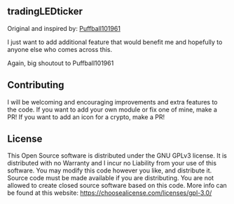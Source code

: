 ## tradingLEDticker
Original and inspired by: [Puffball101961](https://github.com/Puffball101961/matrixticker)

I just want to add additional feature that would benefit me and hopefully to anyone else who comes across this.

Again, big shoutout to Puffball101961

## Contributing
I will be welcoming and encouraging improvements and extra features to the code. If you want to add your own module or fix one of mine, make a PR!
If you want to add an icon for a crypto, make a PR!

## License
This Open Source software is distributed under the GNU GPLv3 license. It is distributed with no Warranty and I incur no Liability from your use of this software. You may modify this code however you like, and distribute it. Source code must be made available if you are distributing. You are not allowed to create closed source software based on this code. More info can be found at this website: https://choosealicense.com/licenses/gpl-3.0/

